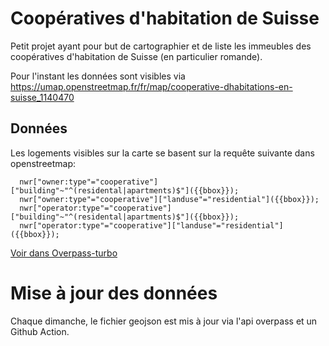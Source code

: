 # Coopératives d'habitation de Suisse

Petit projet ayant pour but de cartographier et de liste les immeubles des coopératives d'habitation de Suisse (en particulier romande).

Pour l'instant les données sont visibles via https://umap.openstreetmap.fr/fr/map/cooperative-dhabitations-en-suisse_1140470

## Données

Les logements visibles sur la carte se basent sur la requête suivante dans openstreetmap:

```
  nwr["owner:type"="cooperative"]["building"~"^(residental|apartments)$"]({{bbox}});
  nwr["owner:type"="cooperative"]["landuse"="residential"]({{bbox}});
  nwr["operator:type"="cooperative"]["building"~"^(residental|apartments)$"]({{bbox}});
  nwr["operator:type"="cooperative"]["landuse"="residential"]({{bbox}});
```
[Voir dans Overpass-turbo](https://osm.li/5da)

# Mise à jour des données

Chaque dimanche, le fichier geojson est mis à jour via l'api overpass et un Github Action.
